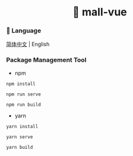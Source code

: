 <h1 align="center">🏪 mall-vue</h1>

### 📖 Language

[简体中文](./README.md) | English

### Package Management Tool

* npm

```
npm install

npm run serve

npm run build
```

* yarn

```
yarn install

yarn serve

yarn build
```
